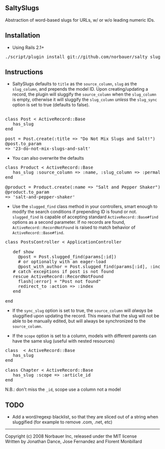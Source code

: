 ## SaltySlugs

 Abstraction of word-based slugs for URLs, w/ or w/o leading numeric IDs.
 
## Installation

* Using Rails 2.1+

<pre>
./script/plugin install git://github.com/norbauer/salty_slugs.git
</pre>

## Instructions

* SaltySlugs defaults to `title` as the `source_column`, `slug` as the `slug_column`, and prepends the model ID. Upon creating/updating a record, the plugin will sluggify the `source_column` when the `slug_column` is empty, otherwise it will sluggify the `slug_column` _unless_ the `slug_sync` option is set to true (defaults to false).

<pre> 
class Post < ActiveRecord::Base
   has_slug
end
 
post = Post.create(:title => "Do Not Mix Slugs and Salt!")
@post.to_param
=> '23-do-not-mix-slugs-and-salt'
</pre>

* You can also overwrite the defaults

<pre>
class Product < ActiveRecord::Base
   has_slug :source_column => :name, :slug_column => :permalink, :prepend_id => false
end
 
@product = Product.create(:name => "Salt and Pepper Shaker")
@product.to_param
=> 'salt-and-pepper-shaker'
</pre>
 
* Use the `slugged_find` class method in your controllers, smart enough to modify the search conditions if prepending ID is found or not. `slugged_find` is capable of accepting standard `ActiveRecord::Base#find` options as a second parameter. If no records are found, `ActiveRecord::RecordNotFound` is raised to match behavior of `ActiveRecord::Base#find`.

<pre>
class PostsController < ApplicationController

   def show
     @post = Post.slugged_find(params[:id])
     # or optionally with an eager-load
     @post_with_author = Post.slugged_find(params[:id], :include => :author)
   # catch exceptions if post is not found
   rescue ActiveRecord::RecordNotFound
     flash[:error] = "Post not found"
     redirect_to :action => :index
   end
   
end
</pre>

* If the `sync_slug` option is set to true, the `source_column` will _always_ be sluggified upon updating the record.  This means that the slug will not be able to be manually edited, but will always be synchronized to the `source_column`.

* If the `scope` option is set to a column, models with different parents can have the same slug (useful with nested resources)

<pre>
class  < ActiveRecord::Base
   has_slug
end

class Chapter < ActiveRecord::Base
   has_slug :scope => :article_id
end
</pre>
N.B.: don't miss the `_id`, scope use a column not a model

## TODO

* Add a word/regexp blacklist, so that they are sliced out of a string when sluggified (for example to remove .com, .net, etc)

---
Copyright (c) 2008 Norbauer Inc, released under the MIT license
<br/>Written by Jonathan Dance, Jose Fernandez and Florent Monbillard
